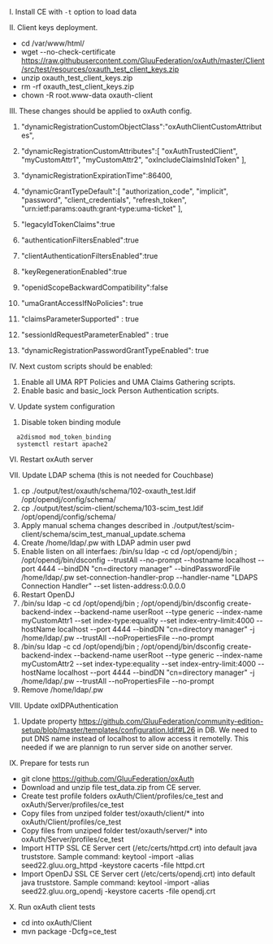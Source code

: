 I. Install CE with `-t` option to load data

II. Client keys deployment.
- cd /var/www/html/
- wget --no-check-certificate https://raw.githubusercontent.com/GluuFederation/oxAuth/master/Client/src/test/resources/oxauth_test_client_keys.zip
- unzip oxauth_test_client_keys.zip
- rm -rf oxauth_test_client_keys.zip
- chown -R root.www-data oxauth-client

III. These changes should be applied to oxAuth config.
1. "dynamicRegistrationCustomObjectClass":"oxAuthClientCustomAttributes",

2. "dynamicRegistrationCustomAttributes":[
       "oxAuthTrustedClient",
       "myCustomAttr1",
       "myCustomAttr2",
       "oxIncludeClaimsInIdToken"
   ],

3. "dynamicRegistrationExpirationTime":86400,

4. "dynamicGrantTypeDefault":[
      "authorization_code",
      "implicit",
      "password",
      "client_credentials",
      "refresh_token",
      "urn:ietf:params:oauth:grant-type:uma-ticket"
   ],

5. "legacyIdTokenClaims":true
6. "authenticationFiltersEnabled":true
7. "clientAuthenticationFiltersEnabled":true
8. "keyRegenerationEnabled":true
9. "openidScopeBackwardCompatibility":false
10. "umaGrantAccessIfNoPolicies": true
11. "claimsParameterSupported" : true
12. "sessionIdRequestParameterEnabled" : true
13. "dynamicRegistrationPasswordGrantTypeEnabled": true

IV. Next custom scripts should be enabled:
1. Enable all UMA RPT Policies and UMA Claims Gathering scripts.
2. Enable basic and basic_lock Person Authentication scripts.

V. Update system configuration
1. Disable token binding module
```
  a2dismod mod_token_binding
  systemctl restart apache2
```

VI. Restart oxAuth server

VII. Update LDAP schema (this is not needed for Couchbase)
1. cp ./output/test/oxauth/schema/102-oxauth_test.ldif /opt/opendj/config/schema/
2. cp ./output/test/scim-client/schema/103-scim_test.ldif /opt/opendj/config/schema/
3. Apply manual schema changes described in ./output/test/scim-client/schema/scim_test_manual_update.schema
4. Create /home/ldap/.pw with LDAP admin user pwd
5. Enable listen on all interfaes:
   /bin/su ldap -c cd /opt/opendj/bin ;  /opt/opendj/bin/dsconfig --trustAll --no-prompt --hostname localhost --port 4444 --bindDN "cn=directory manager" --bindPasswordFile /home/ldap/.pw set-connection-handler-prop --handler-name "LDAPS Connection Handler" --set listen-address:0.0.0.0
6. Restart OpenDJ
7. /bin/su ldap -c cd /opt/opendj/bin ;  /opt/opendj/bin/dsconfig create-backend-index --backend-name userRoot --type generic --index-name myCustomAttr1 --set index-type:equality --set index-entry-limit:4000 --hostName localhost --port 4444 --bindDN "cn=directory manager" -j /home/ldap/.pw --trustAll --noPropertiesFile --no-prompt
8. /bin/su ldap -c cd /opt/opendj/bin ;  /opt/opendj/bin/dsconfig create-backend-index --backend-name userRoot --type generic --index-name myCustomAttr2 --set index-type:equality --set index-entry-limit:4000 --hostName localhost --port 4444 --bindDN "cn=directory manager" -j /home/ldap/.pw --trustAll --noPropertiesFile --no-prompt
9. Remove /home/ldap/.pw

VIII. Update oxIDPAuthentication
1. Update property https://github.com/GluuFederation/community-edition-setup/blob/master/templates/configuration.ldif#L26 in DB.
   We need to put DNS name instead of localhost to allow access it remotelly. This needed if we are plannign to run server side on another server.

IX. Prepare for tests run
- git clone https://github.com/GluuFederation/oxAuth
- Download and unzip file test_data.zip from CE server.
- Create test profile folders oxAuth/Client/profiles/ce_test and oxAuth/Server/profiles/ce_test
- Copy files from unziped folder test/oxauth/client/* into oxAuth/Client/profiles/ce_test
- Copy files from unziped folder test/oxauth/server/* into oxAuth/Server/profiles/ce_test
- Import HTTP SSL CE Server cert (/etc/certs/httpd.crt) into default java truststore.
  Sample command: keytool -import -alias seed22.gluu.org_httpd -keystore cacerts -file httpd.crt
- Import OpenDJ SSL CE Server cert (/etc/certs/opendj.crt) into default java truststore.
  Sample command: keytool -import -alias seed22.gluu.org_opendj -keystore cacerts -file opendj.crt

X. Run oxAuth client tests
- cd into oxAuth/Client
- mvn package -Dcfg=ce_test
